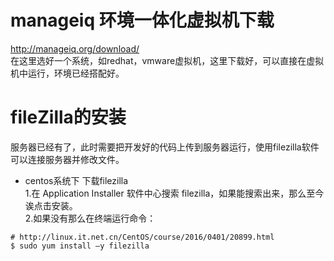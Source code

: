 # manageiq 环境一体化虚拟机下载 #
http://manageiq.org/download/     
在这里选好一个系统，如redhat，vmware虚拟机，这里下载好，可以直接在虚拟机中运行，环境已经搭配好。

# fileZilla的安装 #
服务器已经有了，此时需要把开发好的代码上传到服务器运行，使用filezilla软件可以连接服务器并修改文件。   
* centos系统下 下载filezilla    
1.在 Application Installer 软件中心搜索 filezilla，如果能搜索出来，那么至今诶点击安装。     
2.如果没有那么在终端运行命令：    
```
# http://linux.it.net.cn/CentOS/course/2016/0401/20899.html  
$ sudo yum install –y filezilla
```
      
